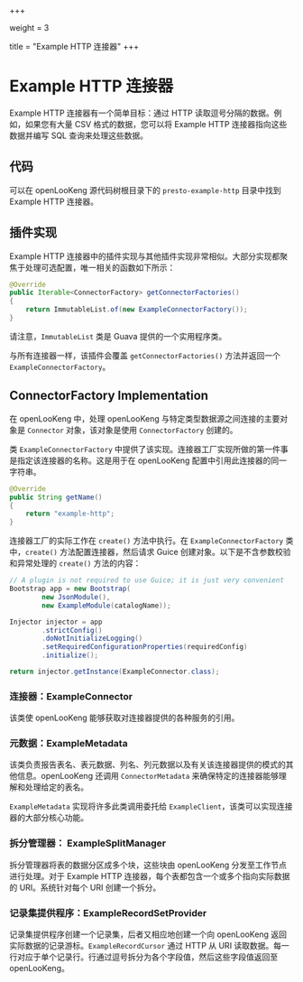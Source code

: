 +++

weight = 3

title = "Example HTTP 连接器"
+++

# Example HTTP 连接器

Example HTTP 连接器有一个简单目标：通过 HTTP 读取逗号分隔的数据。例如，如果您有大量 CSV 格式的数据，您可以将 Example HTTP 连接器指向这些数据并编写 SQL 查询来处理这些数据。

## 代码

可以在 openLooKeng 源代码树根目录下的 `presto-example-http` 目录中找到 Example HTTP 连接器。

## 插件实现

Example HTTP 连接器中的插件实现与其他插件实现非常相似。大部分实现都聚焦于处理可选配置，唯一相关的函数如下所示：

``` java
@Override
public Iterable<ConnectorFactory> getConnectorFactories()
{
    return ImmutableList.of(new ExampleConnectorFactory());
}
```

请注意，`ImmutableList` 类是 Guava 提供的一个实用程序类。

与所有连接器一样，该插件会覆盖 `getConnectorFactories()` 方法并返回一个 `ExampleConnectorFactory`。

## ConnectorFactory Implementation

在 openLooKeng 中，处理 openLooKeng 与特定类型数据源之间连接的主要对象是 `Connector` 对象，该对象是使用 `ConnectorFactory` 创建的。

类 `ExampleConnectorFactory` 中提供了该实现。连接器工厂实现所做的第一件事是指定该连接器的名称。这是用于在 openLooKeng 配置中引用此连接器的同一字符串。

``` java
@Override
public String getName()
{
    return "example-http";
}
```

连接器工厂的实际工作在 `create()` 方法中执行。在 `ExampleConnectorFactory` 类中，`create()` 方法配置连接器，然后请求 Guice 创建对象。以下是不含参数校验和异常处理的 `create()` 方法的内容：

``` java
// A plugin is not required to use Guice; it is just very convenient
Bootstrap app = new Bootstrap(
        new JsonModule(),
        new ExampleModule(catalogName));

Injector injector = app
        .strictConfig()
        .doNotInitializeLogging()
        .setRequiredConfigurationProperties(requiredConfig)
        .initialize();

return injector.getInstance(ExampleConnector.class);
```

### 连接器：ExampleConnector

该类使 openLooKeng 能够获取对连接器提供的各种服务的引用。

### 元数据：ExampleMetadata

该类负责报告表名、表元数据、列名、列元数据以及有关该连接器提供的模式的其他信息。openLooKeng 还调用 `ConnectorMetadata` 来确保特定的连接器能够理解和处理给定的表名。

`ExampleMetadata` 实现将许多此类调用委托给 `ExampleClient`，该类可以实现连接器的大部分核心功能。

### 拆分管理器： ExampleSplitManager

拆分管理器将表的数据分区成多个块，这些块由 openLooKeng 分发至工作节点进行处理。对于 Example HTTP 连接器，每个表都包含一个或多个指向实际数据的 URI。系统针对每个 URI 创建一个拆分。

### 记录集提供程序：ExampleRecordSetProvider

记录集提供程序创建一个记录集，后者又相应地创建一个向 openLooKeng 返回实际数据的记录游标。`ExampleRecordCursor` 通过 HTTP 从 URI 读取数据。每一行对应于单个记录行。行通过逗号拆分为各个字段值，然后这些字段值返回至 openLooKeng。